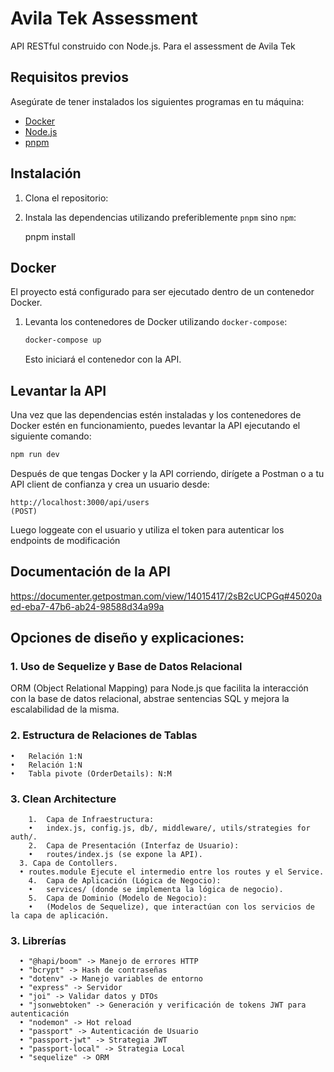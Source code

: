 #   Avila Tek Assessment 

API RESTful construido con Node.js. Para el assessment de Avila Tek

## Requisitos previos

Asegúrate de tener instalados los siguientes programas en tu máquina:

- [Docker](https://www.docker.com/get-started)
- [Node.js](https://nodejs.org/)
- [pnpm](https://pnpm.io/)

## Instalación

1. Clona el repositorio:

2. Instala las dependencias utilizando preferiblemente `pnpm` sino `npm`:

    pnpm install

## Docker

El proyecto está configurado para ser ejecutado dentro de un contenedor Docker.

1. Levanta los contenedores de Docker utilizando `docker-compose`:

    ```bash
    docker-compose up
    ```

    Esto iniciará el contenedor con la API.

## Levantar la API

Una vez que las dependencias estén instaladas y los contenedores de Docker estén en funcionamiento, puedes levantar la API ejecutando el siguiente comando:

```bash
npm run dev
```
Después de que tengas Docker y la API corriendo, dirígete a Postman o a tu API client de confianza y crea un usuario desde:

```
http://localhost:3000/api/users 
(POST)
``` 

Luego loggeate con el usuario y utiliza el token para autenticar los endpoints de modificación

## Documentación de la API

https://documenter.getpostman.com/view/14015417/2sB2cUCPGq#45020aed-eba7-47b6-ab24-98588d34a99a

## Opciones de diseño y explicaciones:

### 1. Uso de Sequelize y Base de Datos Relacional

ORM (Object Relational Mapping) para Node.js que facilita la interacción con la base de datos relacional, abstrae sentencias SQL y mejora la escalabilidad de la misma.

### 2. Estructura de Relaciones de Tablas

	•	Relación 1:N
	•	Relación 1:N 
	•	Tabla pivote (OrderDetails): N:M 

### 3. Clean Architecture 
```
	1.	Capa de Infraestructura:
	•	index.js, config.js, db/, middleware/, utils/strategies for auth/.
	2.	Capa de Presentación (Interfaz de Usuario):
	•	routes/index.js (se expone la API).
  3. Capa de Contollers.
  •	routes.module Ejecute el intermedio entre los routes y el Service.
	4.	Capa de Aplicación (Lógica de Negocio):
	•	services/ (donde se implementa la lógica de negocio).
	5.	Capa de Dominio (Modelo de Negocio):
	•	(Modelos de Sequelize), que interactúan con los servicios de la capa de aplicación.
```
### 3. Librerías 
```
  • "@hapi/boom" -> Manejo de errores HTTP
  • "bcrypt" -> Hash de contraseñas
  • "dotenv" -> Manejo variables de entorno
  • "express" -> Servidor 
  • "joi" -> Validar datos y DTOs
  • "jsonwebtoken" -> Generación y verificación de tokens JWT para autenticación
  • "nodemon" -> Hot reload
  • "passport" -> Autenticación de Usuario 
  • "passport-jwt" -> Strategia JWT
  • "passport-local" -> Strategia Local
  • "sequelize" -> ORM
```
